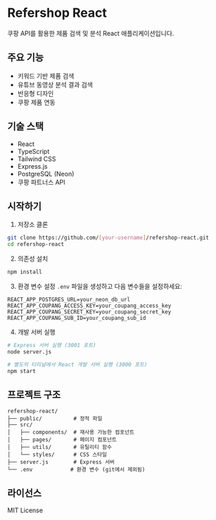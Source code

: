 # Refershop React

쿠팡 API를 활용한 제품 검색 및 분석 React 애플리케이션입니다.

## 주요 기능

- 키워드 기반 제품 검색
- 유튜브 동영상 분석 결과 검색
- 반응형 디자인
- 쿠팡 제품 연동 

## 기술 스택

- React
- TypeScript
- Tailwind CSS
- Express.js
- PostgreSQL (Neon)
- 쿠팡 파트너스 API

## 시작하기

1. 저장소 클론
```bash
git clone https://github.com/[your-username]/refershop-react.git
cd refershop-react
```

2. 의존성 설치
```bash
npm install
```

3. 환경 변수 설정
`.env` 파일을 생성하고 다음 변수들을 설정하세요:
```
REACT_APP_POSTGRES_URL=your_neon_db_url
REACT_APP_COUPANG_ACCESS_KEY=your_coupang_access_key
REACT_APP_COUPANG_SECRET_KEY=your_coupang_secret_key
REACT_APP_COUPANG_SUB_ID=your_coupang_sub_id
```

4. 개발 서버 실행
```bash
# Express 서버 실행 (3001 포트)
node server.js

# 별도의 터미널에서 React 개발 서버 실행 (3000 포트)
npm start
```

## 프로젝트 구조

```
refershop-react/
├── public/          # 정적 파일
├── src/
│   ├── components/  # 재사용 가능한 컴포넌트
│   ├── pages/       # 페이지 컴포넌트
│   ├── utils/       # 유틸리티 함수
│   └── styles/      # CSS 스타일
├── server.js        # Express 서버
└── .env            # 환경 변수 (git에서 제외됨)
```

## 라이선스

MIT License
